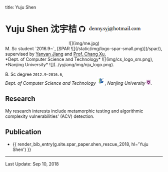 title: Yuju Shen

# Yuju Shen 沈宇桔 [<img src="img/GitHub-Mark-32px.png">](https://github.com/2bdenny) ![](img/email.png)

<div class="row gutter" markdown="1">
<div class="col-lg-2 col-md-2 col-sm-3 col-xs-4">
  <center>![](img/me.jpg)</center>
</div>
M. Sc student `2016.9~`, [SPAR ![](/static/img/logo-spar-small.png)](/spar/), supervised by <a href="http://moon.nju.edu.cn/people/yyjiang/">Yanyan Jiang</a> and <a href="http://cs.nju.edu.cn/changxu/">Prof. Chang Xu</a>,  <br>*Dept. of Computer Science and Technology* ![](img/cs_logo_sm.png), *Nanjing University* ![](../yyjiang/img/nju_logo.png). <br>

B. Sc degree `2012.9~2016.6`,
<br>*Dept. of Computer Science and Technology* ![](img/cs_logo_sm.png), *Nanjing University* ![](../yyjiang/img/nju_logo.png). <br>
</div>

## Research

My research interests include metamorphic testing and algorithmic complexity vulnerabilities' (ACV) detection.

## Publication
* {{ render_bib_entry(g.site.spar_paper.shen_rescue_2018, hl='Yuju Shen') }}

<hr>
Last Update: Sep 10, 2018
